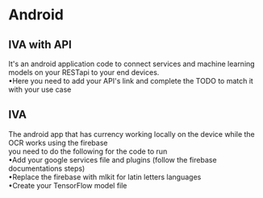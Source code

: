 # Android

## IVA with API
It's an android application code to connect services and machine learning models on your RESTapi to your end devices.<br/>
  •Here you need to add your API's link and complete the TODO to match it with your use case<br/>
  
## IVA
The android app that has currency working locally on the device while the OCR works using the firebase<br/>
you need to do the following for the code to run<br/>
 •Add your google services file and plugins (follow the firebase documentations steps)<br/>
 •Replace the firebase with mlkit for latin letters languages<br/>
 •Create your TensorFlow model file
  
